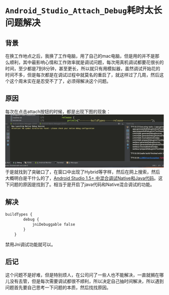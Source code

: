 # `Android_Studio_Attach_Debug`耗时太长问题解决
## 背景
在换工作地点之后，我换了工作电脑，用了自己的mac电脑，但是用的并不是那么顺利，其中最影响心情和工作效率就是调试问题，每次用真机调试都要花很长的时间，至少都是7到8分钟，甚至更长，所以就只有用模拟器，虽然调试开始花的时间不多，但是每次都是在调试过程中就莫名的重启了，就这样过了几周，然后这个这个周末实在是忍受不了了，必须得解决这个问题。
## 原因
每次在点击attach按钮的时候，都是出现下图的现象：
![jnidebug](image/jnidbug.png)
于是就找到了突破口了，在窗口中出现了Hybrid等字样，然后在网上搜索，然后大概明白是干什么的了，[Android Studio 1.5+ 中混合调试Native和Java代码](http://blog.csdn.net/th_gsb/article/details/50969634)。这下问题的原因是找到了。相当于是开启了java代码和Native混合调试的功能。
## 解决
    buildTypes {
            debug {
                jniDebuggable false
            }
        }

禁用Jni调试功能就可以。

## 后记
这个问题不是好难，但是特别烦人，在公司问了一些人也不能解决，一直就搁在哪儿没有去管，但是每次需要调试都很不顺利，所以决定自己抽时间解决，所以遇到问题首先要自己思考一下问题的本质，然后找找原因。
